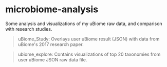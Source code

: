 # microbiome-analysis
Some analysis and visualizations of my uBiome raw data, and comparison with research studies.

> uBiome_Study: Overlays user uBiome result (JSON) with data from uBiome's 2017 research paper.

> ubiome_explore: Contains visualizations of top 20 taxonomies from user uBiome JSON raw data file.
